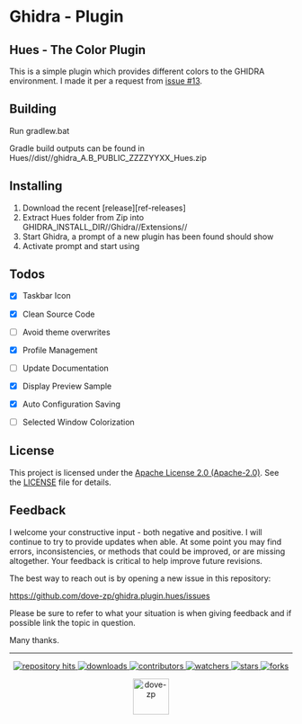 # Ghidra - Plugin
## Hues - The Color Plugin

This is a simple plugin which provides different colors to the GHIDRA environment. I made it per a request from [issue #13](https://github.com/NationalSecurityAgency/ghidra/issues/13).

## Building

Run gradlew.bat

Gradle build outputs can be found in Hues//dist//ghidra_A.B_PUBLIC_ZZZZYYXX_Hues.zip

## Installing

1. Download the recent [release][ref-releases]
2. Extract Hues folder from Zip into GHIDRA_INSTALL_DIR//Ghidra//Extensions//
3. Start Ghidra, a prompt of a new plugin has been found should show
4. Activate prompt and start using

## Todos

- [x] Taskbar Icon
- [x] Clean Source Code
- [ ] Avoid theme overwrites
- [x] Profile Management
- [ ] Update Documentation
- [x] Display Preview Sample
- [x] Auto Configuration Saving
- [ ] Selected Window Colorization


## License

This project is licensed under the [Apache License 2.0 (Apache-2.0)](https://tldrlegal.com/license/apache-license-2.0-(apache-2.0)). See the [LICENSE](./LICENSE.md) file for details.

<!--  -->

## Feedback

I welcome your constructive input - both negative and positive. I will continue to try to provide updates when able. At some point you may find errors, inconsistencies, or methods that could be improved, or are missing altogether. Your feedback is critical to help improve future revisions.

The best way to reach out is by opening a new issue in this repository:

https://github.com/dove-zp/ghidra.plugin.hues/issues

Please be sure to refer to what your situation is when giving feedback and if possible link the topic in question.

Many thanks.

<hr/>

<p align="center">
  <p align="center">
    <a href="https://hits.seeyoufarm.com/api/count/graph/dailyhits.svg?url=https://github.com/dove-zp/ghidra.plugin.hues">
      <img src="https://hits.seeyoufarm.com/api/count/incr/badge.svg?url=https%3A%2F%2Fgithub.com%2Fdove-zp%2Fghidra.plugin.hues&count_bg=%2379C83D&title_bg=%23555555&icon=&icon_color=%23E7E7E7&title=hits&edge_flat=true" alt="repository hits">
    </a>
    <a href="https://github.com/dove-zp/ghidra.plugin.hues/releases">
      <img src="https://img.shields.io/github/downloads/dove-zp/ghidra.plugin.hues/total?style=flat-square" alt="downloads"/>
    </a>
    <a href="https://github.com/dove-zp/ghidra.plugin.hues/graphs/contributors">
      <img src="https://img.shields.io/github/contributors/dove-zp/ghidra.plugin.hues?style=flat-square" alt="contributors"/>
    </a>
    <a href="https://github.com/dove-zp/ghidra.plugin.hues/watchers">
      <img src="https://img.shields.io/github/watchers/dove-zp/ghidra.plugin.hues?style=flat-square" alt="watchers"/>
    </a>
    <a href="https://github.com/dove-zp/ghidra.plugin.hues/stargazers">
      <img src="https://img.shields.io/github/stars/dove-zp/ghidra.plugin.hues?style=flat-square" alt="stars"/>
    </a>
    <a href="https://github.com/dove-zp/ghidra.plugin.hues/network/members">
      <img src="https://img.shields.io/github/forks/dove-zp/ghidra.plugin.hues?style=flat-square" alt="forks"/>
    </a>
  </p>
</p>

<p align="center">
  <a href="https://github.com/dove-zp">
    <img width="64" heigth="64" src="https://avatars.githubusercontent.com/u/89095890" alt="dove-zp"/>
  </a>  
</p>
